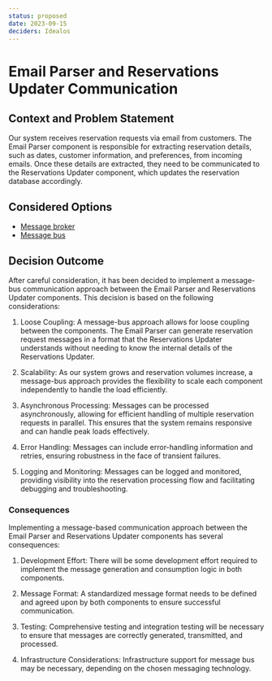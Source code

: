 ```yaml
---
status: proposed
date: 2023-09-15
deciders: Idealos
---
```

# Email Parser and Reservations Updater Communication

## Context and Problem Statement

Our system receives reservation requests via email from customers. The Email
Parser component is responsible for extracting reservation details, such as
dates, customer information, and preferences, from incoming emails. Once these
details are extracted, they need to be communicated to the Reservations Updater
component, which updates the reservation database accordingly.

## Considered Options

* [Message broker](https://www.enterpriseintegrationpatterns.com/patterns/messaging/MessageBroker.html)
* [Message bus](https://www.enterpriseintegrationpatterns.com/patterns/messaging/MessageBus.html)

## Decision Outcome

After careful consideration, it has been decided to implement a message-bus
communication approach between the Email Parser and Reservations Updater
components. This decision is based on the following considerations:

1. Loose Coupling: A message-bus approach allows for loose coupling between the
   components. The Email Parser can generate reservation request messages in a
format that the Reservations Updater understands without needing to know the
internal details of the Reservations Updater.

1. Scalability: As our system grows and reservation volumes increase, a
   message-bus approach provides the flexibility to scale each component
independently to handle the load efficiently.

1. Asynchronous Processing: Messages can be processed asynchronously, allowing
   for efficient handling of multiple reservation requests in parallel. This
ensures that the system remains responsive and can handle peak loads
effectively.

1. Error Handling: Messages can include error-handling information and retries,
   ensuring robustness in the face of transient failures.

1. Logging and Monitoring: Messages can be logged and monitored, providing
   visibility into the reservation processing flow and facilitating debugging
and troubleshooting.

### Consequences

Implementing a message-based communication approach between the Email Parser
and Reservations Updater components has several consequences:

1. Development Effort: There will be some development effort required to
   implement the message generation and consumption logic in both components.

1. Message Format: A standardized message format needs to be defined and agreed
   upon by both components to ensure successful communication.

1. Testing: Comprehensive testing and integration testing will be necessary to
   ensure that messages are correctly generated, transmitted, and processed.

1. Infrastructure Considerations: Infrastructure support for message bus may be
   necessary, depending on the chosen messaging technology.
